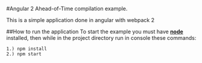 #Angular 2 Ahead-of-Time compilation example.

This is a simple application done in angular with webpack 2

##How to run the application
To start the example you must have [**node**](https://nodejs.org/en/download/) installed, then while in the project directory run in console these commands:

    1.) npm install
    2.) npm start

